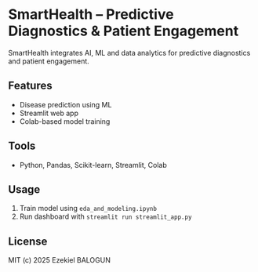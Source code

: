 # SmartHealth – Predictive Diagnostics & Patient Engagement

SmartHealth integrates AI, ML and data analytics for predictive diagnostics and patient engagement.

## Features
- Disease prediction using ML
- Streamlit web app
- Colab-based model training

## Tools
- Python, Pandas, Scikit-learn, Streamlit, Colab

## Usage
1. Train model using `eda_and_modeling.ipynb`
2. Run dashboard with `streamlit run streamlit_app.py`

## License
MIT (c) 2025 Ezekiel BALOGUN
